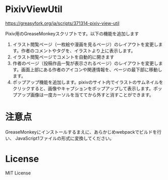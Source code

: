 # PixivViewUtil

https://greasyfork.org/ja/scripts/371314-pixiv-view-util

Pixiv用のGreaseMonkeyスクリプトです。以下の機能を追加します

1. イラスト閲覧ページ（一枚絵や漫画を見るページ）のレイアウトを変更します。作者のコメントやタグを、イラストより上に表示します。
2. イラスト閲覧ページでコメントを自動的に開きます
3. 作者のページ（投稿作品一覧が表示されるページ）のレイアウトを変更します。画面上部にある作者のアイコンや関連情報を、ページの最下部に移動します。
4. ポップアップ機能を追加します。pixivのサイト内でイラストのサムネイルをクリックすると、画像やキャプションをポップアップして表示します。ポップアップ画像は一度カーソルを当ててから外すと消すことができます。

# 注意点

GreaseMonkeyにインストールするまえに、あらかじめwebpackでビルドを行い、
JavaScript1ファイルの形式に変換してください。


# License
MIT License
